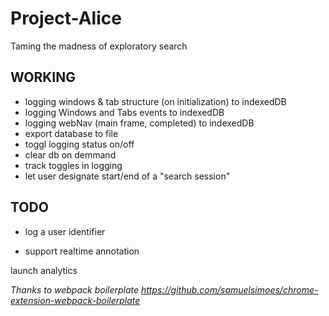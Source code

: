 # Project-Alice
Taming the madness of exploratory search


## WORKING
* logging windows & tab structure (on initialization) to indexedDB
* logging Windows and Tabs events to indexedDB
* logging webNav (main frame, completed) to indexedDB
* export database to file
* toggl logging status on/off
* clear db on demmand
* track toggles in logging
* let user designate start/end of a "search session"

## TODO


* log a user identifier

* support realtime annotation



launch analytics



*Thanks to webpack boilerplate https://github.com/samuelsimoes/chrome-extension-webpack-boilerplate*
